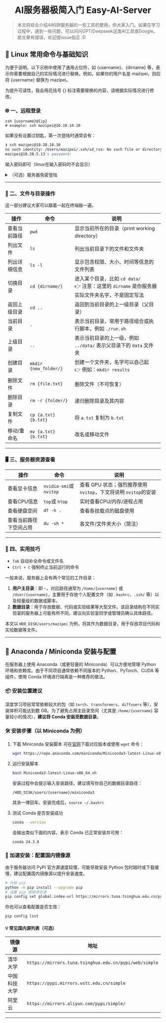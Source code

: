 <h1 align="center">AI服务器极简入门 Easy-AI-Server</h1>

<p align="center"> </p>

> 本文将综合介绍AI科研服务器的一些工具的使用，供大家入门。如果在学习过程中，遇到一些问题，可以问问GPT/Deepseek这类AI工具或Google。若文章有错误，欢迎提issue指正 :D

## 🐧 Linux 常用命令与基础知识

为便于说明，以下示例中使用了通用占位符，如 {username}、{dirname} 等，表示你需要根据自己的实际情况进行替换。例如，如果你的用户名是 mazipei，则应将 {username} 替换为 mazipei。

为提升可读性，我会用花括号 {} 标注需要替换的内容，请根据实际情况进行修改。

### 🌐 一、远程登录

```
ssh {username}@{ip}
# example: ssh mazipei@10.10.10.10
```

如果没有设置过钥匙，第一次登陆时通常会有：

```bash
❯ ssh mazipei@10.10.10.10
no such identity: /Users/mazipei/.ssh/id_rsa: No such file or directory
mazipei@10.28.5.13's password:
```

输入密码即可（linux在输入密码时不会显示）

<details>
<summary>（可选）服务器免密登陆</summary>

每次登录服务器都需要输入密码，比较麻烦。可以通过设置 SSH 密钥实现免密登录：

1. 在本地生成 SSH 密钥对

   ```bash
   ssh-keygen -t rsa -b 4096 -C {"your_email@example.com"}

   # example: ssh-keygen -t rsa -b 4096 -C 123456@qq.com
   ```

   回车后系统会提示你保存路径，默认是：

   ```
   /Users/{username}/.ssh/id_rsa
   ```

   可以直接回车使用默认路径，或者输入你自定义的路径。接着提示你设置密码，可以直接回车跳过。

   生成成功后，会看到两份文件：

   - /Users/{username}/.ssh/id_rsa：私钥（不要泄露）
   - /Users/{username}/.ssh/id_rsa.pub：公钥（可以共享给服务器）
2. 将公钥上传到服务器
   运行以下命令，把公钥追加到服务器的 `/Users/{username}/.ssh/authorized_keys` 文件中：

   ```
   ssh-copy-id {username}@{ip}
   ```

   如果你使用的是自定义密钥路径，可以加 `-i` 参数：

   ```
   ssh-copy-id -i {your_path}/id_rsa.pub {username}@{ip}
   ```
3. 测试免密登录

   ```bash
   ssh {username}@{ip}
   ```

   如果不再提示输入密码，则说明配置成功。

**🧠 附加技巧：多服务器共享一个 SSH 密钥**
如果你有多台服务器，其实无需为每台都生成不同的密钥。只要将同一个公钥添加到每台服务器的 `~/.ssh/authorized_keys` 中，即可通过 同一个私钥实现免密登录多个服务器。
为方便管理和免密登录，可以在本地的 ~/.ssh/config 文件中添加如下配置：

```bash
# ~/.ssh/config

Host {alias1}
    HostName {ip_address1}
    User {username1}
    IdentityFile {private_key_path}

Host {alias2}
    HostName {ip_address2}
    User {username2}
    IdentityFile {private_key_path}
```

例如：

```bash
Host 3090
    HostName 10.10.10.10
    User mazipei
    IdentityFile ~/.ssh/id_rsa

Host 4090
    HostName 10.10.10.11
    User zipeima
    IdentityFile ~/.ssh/id_rsa
```

然后你就可以通过以下命令直接登录：

```
ssh 3090
ssh 4090
```

或者用vscode：

https://github.com/user-attachments/assets/4e5686ab-5496-44ee-83c3-c5b160802701

</details>

---

### 📁 二、文件与目录操作

这一部分建议大家可以跟着一起在终端敲一遍。

| 操作         | 命令                    | 说明                                                                                                     |
| ------------ | ----------------------- | -------------------------------------------------------------------------------------------------------- |
| 查看当前路径 | `pwd`                 | 显示当前所在的目录（print working directory）                                                            |
| 列出文件     | `ls`                  | 列出当前目录下的文件和文件夹                                                                             |
| 列出详细信息 | `ls -l`               | 显示包含权限、大小、时间等信息的文件列表                                                                 |
| 切换目录     | `cd {dirname/}`       | 进入某个目录，比如 `cd data/` <br />👉 注意：这里的 `dirname` 是你服务器实际文件夹名字，不是固定写法 |
| 返回上级目录 | `cd ..`               | 返回到当前目录的上一级目录（父目录）                                                                     |
| 当前目录     | `.`                   | 表示当前目录，常用于路径组合或执行脚本，例如 `./run.sh`                                                |
| 上级目录     | `..`                  | 表示当前目录的上一级，例如 `../data/` 表示父目录下的 `data` 文件夹                                   |
| 创建目录     | `mkdir {new_folder/}` | 创建一个文件夹，名字可以自己起<br />👉 例如：`mkdir results`                                           |
| 删除文件     | `rm {file.txt}`       | 删除文件（不可恢复）                                                                                     |
| 删除目录     | `rm -r {folder/}`     | 递归删除目录及其内容                                                                                     |
| 复制文件     | `cp {a.txt} {b.txt}`  | 将 `a.txt` 复制为 `b.txt`                                                                            |
| 移动/重命名  | `mv {a.txt} {b.txt}`  | 改名或移动文件                                                                                           |

---

### 🖥 三、服务器资源查看

| 操作                   | 命令                        | 说明                                                                |
| ---------------------- | --------------------------- | ------------------------------------------------------------------- |
| 查看显卡信息           | `nvidia-smi`或 `nvitop` | 查看 GPU 状态；强烈推荐使用 `nvitop`，下文将说明 `nvitop`的安装 |
| 查看CPU信息            | `top`或 `htop`          | 实时查看CPU/内存/进程占用                                           |
| 查看硬盘空间           | `df -h .`                 | 查看各挂载点的磁盘使用                                              |
| 查看当前路径下空间占用 | `du -sh *`                | 各文件/文件夹大小（简洁）                                           |

---

### 🧼 四、实用技巧

* `Tab` 自动补全命令或文件名
* `Ctrl + C` 强制终止当前运行的命令

一般来说，服务器上会有两个常见的工作目录：

1. **用户主目录**：即 `~`，对应路径通常为 `/home/{username}` 或 `/User/{username}`，主要用于存放个人配置文件（如 `.bashrc`、`.ssh/` 等）以及轻量级的数据或脚本。
2. **数据目录**：用于存放数据、代码或实验结果等大型文件。该目录结构在不同实验室的服务器上可能有所不同，建议向实验室同学或管理员确认具体路径。

本文以 `HDD_DISK/users/mazipei` 为例，将其作为数据目录，用于存放项目代码和实验数据等文件。

---

## 🐍 Anaconda / Miniconda 安装与配置

在服务器上使用 Anaconda（或更轻量的 Miniconda）可以方便地管理 Python 环境和依赖库。由于不同项目通常依赖不同版本的 Python、PyTorch、CUDA 等组件，使用 Conda 环境进行隔离是一种推荐的做法。

### 📦 安装位置建议

深度学习项目常常依赖较大的包（如 `torch`、`transformers`、`diffusers` 等），安装体积可能达到数 GB。为了避免占用主目录空间（尤其是 `/home/{username}` 容量较小的情况），**建议将 Conda 安装至数据目录**。

### 🛠 安装步骤（以 Miniconda 为例）

1. 下载 Miniconda 安装脚本
   可在[官网](https://www.anaconda.com/docs/getting-started/miniconda/main)下载对应版本或使用 `wget` 命令：

   ```bash
   wget https://repo.anaconda.com/miniconda/Miniconda3-latest-Linux-x86_64.sh
   ```
2. 运行安装脚本

   ```bash
   bash Miniconda3-latest-Linux-x86_64.sh
   ```

   安装过程中会提示输入安装路径，建议填写你自己的数据目录路径：

   ```
   /HDD_DISK/users/{username}/miniconda3
   ```

   其余一律回车。安装完成后，`source ~/.bashrc`
3. 测试 Conda 是否安装成功

   ```bash
   conda --version
   ```

   会输出类似下面的内容，表示 Conda 已正常安装并可用：

   ```bash
   conda 24.3.0
   ```

### 🚀 加速安装：配置国内镜像源

由于服务器访问 PyPI 官方源速度较慢，可能导致安装 Python 包时超时或下载缓慢，建议配置国内镜像源以提升安装速度。

```bash
# 升级 pip
python -m pip install --upgrade pip
# 设置 pip 使用清华源
pip config set global.index-url https://mirrors.tuna.tsinghua.edu.cn/pypi/web/simple
```

你也可以查看配置是否生效：

```bash
pip config list
```

#### 💡 常见国内源列表（可选）

| 镜像源       | 地址                                                     |
| ------------ | -------------------------------------------------------- |
| 清华大学     | `https://mirrors.tuna.tsinghua.edu.cn/pypi/web/simple` |
| 中国科技大学 | `https://pypi.mirrors.ustc.edu.cn/simple`              |
| 阿里云       | `https://mirrors.aliyun.com/pypi/simple/`              |

---
